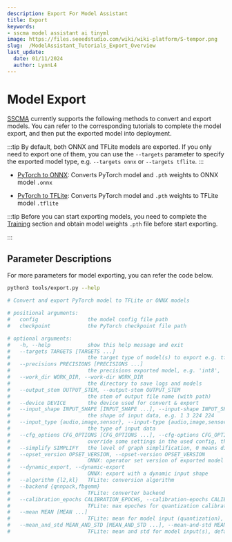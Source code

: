 ```yaml
---
description: Export For Model Assistant
title: Export
keywords:
- sscma model assistant ai tinyml 
image: https://files.seeedstudio.com/wiki/wiki-platform/S-tempor.png
slug:  /ModelAssistant_Tutorials_Export_Overview
last_update:
  date: 01/11/2024
  author: LynnL4
---
```


# Model Export

[SSCMA](https://github.com/Seeed-Studio/ModelAssistant) currently supports the following methods to convert and export models.
You can refer to the corresponding tutorials to complete the model export, and
then put the exported model into deployment.

:::tip
By default, both ONNX and TFLite models are exported. If you only need to
export one of them, you can use the `--targets` parameter to specify the
exported model type, e.g. `--targets onnx` or `--targets tflite`.
:::

- [PyTorch to ONNX](/ModelAssistant_Tutorials_Export_PyTorch_2_ONNX): Converts PyTorch model and `.pth`
  weights to ONNX model `.onnx`

- [PyTorch to TFLite](/ModelAssistant_Tutorials_Export_PyTorch_2_TFLite): Converts PyTorch model and `.pth`
  weights to TFLite model `.tflite`

:::tip
Before you can start exporting models, you need to complete the
[Training](/ModelAssistant_Tutorials_Training_Overview) section and obtain model weights `.pth` file
before start exporting.

:::

## Parameter Descriptions

For more parameters for model exporting, you can refer the code below.

```sh
python3 tools/export.py --help

# Convert and export PyTorch model to TFLite or ONNX models

# positional arguments:
#   config                the model config file path
#   checkpoint            the PyTorch checkpoint file path

# optional arguments:
#   -h, --help            show this help message and exit
#   --targets TARGETS [TARGETS ...]
#                         the target type of model(s) to export e.g. tflite onnx
#   --precisions PRECISIONS [PRECISIONS ...]
#                         the precisions exported model, e.g. 'int8', 'uint8', 'int16', 'float16' and 'float32'
#   --work_dir WORK_DIR, --work-dir WORK_DIR
#                         the directory to save logs and models
#   --output_stem OUTPUT_STEM, --output-stem OUTPUT_STEM
#                         the stem of output file name (with path)
#   --device DEVICE       the device used for convert & export
#   --input_shape INPUT_SHAPE [INPUT_SHAPE ...], --input-shape INPUT_SHAPE [INPUT_SHAPE ...]
#                         the shape of input data, e.g. 1 3 224 224
#   --input_type {audio,image,sensor}, --input-type {audio,image,sensor}
#                         the type of input data
#   --cfg_options CFG_OPTIONS [CFG_OPTIONS ...], --cfg-options CFG_OPTIONS [CFG_OPTIONS ...]
#                         override some settings in the used config, the key-value pair in 'xxx=yyy' format will be merged into config file
#   --simplify SIMPLIFY   the level of graph simplification, 0 means disable, max: 5
#   --opset_version OPSET_VERSION, --opset-version OPSET_VERSION
#                         ONNX: operator set version of exported model
#   --dynamic_export, --dynamic-export
#                         ONNX: export with a dynamic input shape
#   --algorithm {l2,kl}   TFLite: conversion algorithm
#   --backend {qnnpack,fbgemm}
#                         TFLite: converter backend
#   --calibration_epochs CALIBRATION_EPOCHS, --calibration-epochs CALIBRATION_EPOCHS
#                         TFLite: max epoches for quantization calibration
#   --mean MEAN [MEAN ...]
#                         TFLite: mean for model input (quantization), range: [0, 1], applied to all channels, using the average if multiple values are provided
#   --mean_and_std MEAN_AND_STD [MEAN_AND_STD ...], --mean-and-std MEAN_AND_STD [MEAN_AND_STD ...]
#                         TFLite: mean and std for model input(s), default: [((0.0,), (1.0,))], calculated on normalized input(s), applied to all channel(s), using the average if multiple values are provided
```
